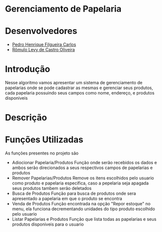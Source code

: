 # Gerenciamento de Papelaria

###
# Desenvolvedores
* [Pedro Henrique Filgueira Carlos](https://github.com/PedrohfCarlos)
* [Rômulo Levy de Castro Oliveira](https://github.com/Romulolevy)
##

# Introdução 
Nesse algoritmo vamos apresentar um sistema de gerenciamento de papelarias onde se pode cadastrar as mesmas e gerenciar seus produtos, cada papelaria possuindo seus campos como nome, endereço, e produtos disponiveis
###
# Descrição
###
# Funções Utilizadas
As funções presentes no projeto são
* Adiocionar Papelaria/Produtos
  Função onde serão recebidos os dados e ambos serão direcionados a seus respectivos campos de papelarias e produtos
* Remover Papelarias/Produtos
  Remove os itens escolhidos pelo usuario como produto e papelaria especifica, caso a pepelaria seja apagada seus produtos tambem serão deletados
* Busca de Produtos
  Função para busca de produtos onde sera apresentado a papelaria em que o produto se encontra
* Venda de Produtos
  Função encontrada na opção "Repor estoque" no menu, ela funciona decrementando unidades do tipo produto escolhido pelo usuario
* Listar Papelarias e Produtos
  Função que lista todas as papelarias e seus produtos disponiveis para o usuario


